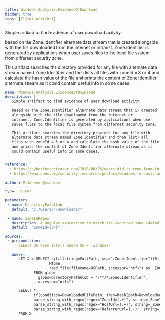 ```yaml
---
title: Windows.Analysis.EvidenceOfDownload
hidden: true
tags: [Client Artifact]
---
```


Simple artifact to find evidence of user download activity.

based on the Zone.Identifier alternate data stream that is created
alongside with the file downloaded from the internet or
intranet. Zone.Identifier is generated by applications when user
saves files to the local file system from differnet security zone.

This artifact searches the directory provided for any file with
alternate data stream named Zone.Identifier and then lists all
files with zoneId = 3 or 4 and calculate the hash value of the file
and prints the content of Zone.Identifier alternate stream as it
could contain useful info in some cases.


```yaml
name: Windows.Analysis.EvidenceOfDownload
description: |
   Simple artifact to find evidence of user download activity.

   based on the Zone.Identifier alternate data stream that is created
   alongside with the file downloaded from the internet or
   intranet. Zone.Identifier is generated by applications when user
   saves files to the local file system from differnet security zone.

   This artifact searches the directory provided for any file with
   alternate data stream named Zone.Identifier and then lists all
   files with zoneId = 3 or 4 and calculate the hash value of the file
   and prints the content of Zone.Identifier alternate stream as it
   could contain useful info in some cases.


reference:
  - https://cyberforensicator.com/2018/06/26/where-did-it-come-from-forensic-analysis-of-zone-identifier/
  - https://www.sans.org/security-resources/posters/windows-forensic-analysis/170/download

author: M.Soheem @msoheem

type: CLIENT

parameters:
 - name: DirectoryPathGlob
   default: "C:/Users/*/Downloads/"

 - name: ZoneIdRegex
   description: A Regular expression to match the required zone (default Internet and Restricted Zones).
   default: "ZoneId=[34]"

sources:
 - precondition:
      SELECT OS From info() where OS = 'windows'

   query: |
      LET X = SELECT split(string=FullPath, sep=":Zone.Identifier")[0] as DownloadedFilePath,
                    Mtime,
                    read_file(filename=OSPath, accessor="ntfs") as _ZoneIdentifierContent
             FROM glob(
               globs=DirectoryPathGlob + "/**/*:Zone.Identifier",
               accessor="ntfs")

      SELECT *,
             if(condition=DownloadedFilePath, then=hash(path=DownloadedFilePath)) as FileHash,
             parse_string_with_regex(regex="ZoneId=(.+)", string=_ZoneIdentifierContent).g1 AS ZoneId,
             parse_string_with_regex(regex="HostUrl=(.+)", string=_ZoneIdentifierContent).g1 AS HostUrl,
             parse_string_with_regex(regex="ReferrerUrl=(.+)", string=_ZoneIdentifierContent).g1 AS ReferrerUrl
      FROM X

```
